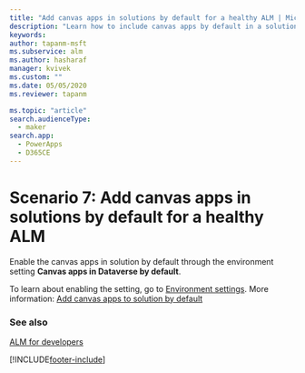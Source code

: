 ```yaml
---
title: "Add canvas apps in solutions by default for a healthy ALM | Microsoft Docs"
description: "Learn how to include canvas apps by default in a solution for a healthy ALM process"
keywords: 
author: tapanm-msft
ms.subservice: alm
ms.author: hasharaf
manager: kvivek
ms.custom: ""
ms.date: 05/05/2020
ms.reviewer: tapanm

ms.topic: "article"
search.audienceType: 
  - maker
search.app: 
  - PowerApps
  - D365CE
---
```

# Scenario 7: Add canvas apps in solutions by default for a healthy ALM
Enable the canvas apps in solution by default through the environment setting **Canvas apps in Dataverse by default**.

To learn about enabling the setting, go to [Environment settings](../admin/settings-features.md). More information: [Add canvas apps to solution by default](/power-apps/maker/canvas-apps/add-app-solution-default)

### See also
[ALM for developers](alm-for-developers.md)


[!INCLUDE[footer-include](../includes/footer-banner.md)]
